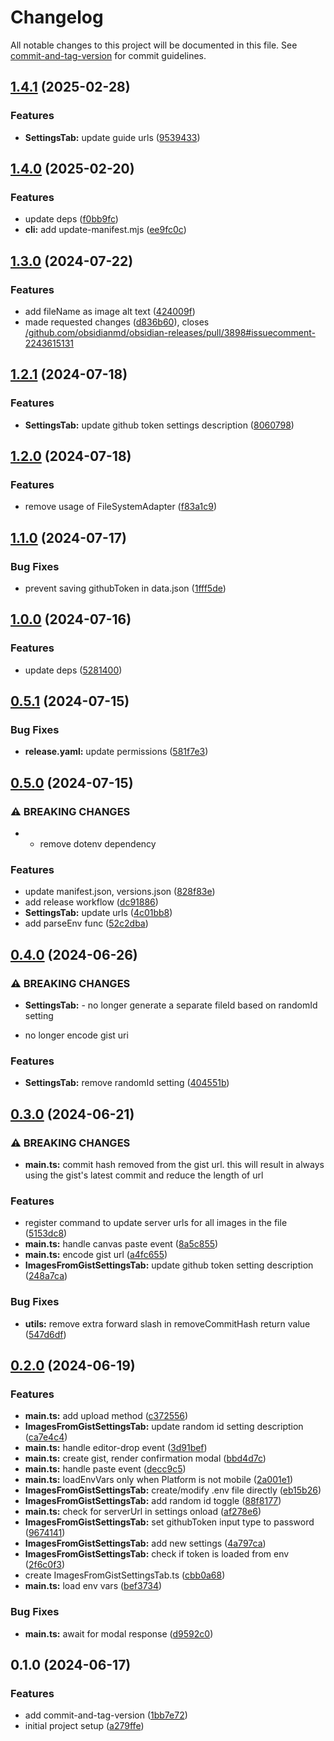 # Changelog

All notable changes to this project will be documented in this file. See [commit-and-tag-version](https://github.com/absolute-version/commit-and-tag-version) for commit guidelines.

## [1.4.1](https://github.com/singh-inder/obsidian-images-to-gist/compare/1.4.0...1.4.1) (2025-02-28)

### Features

- **SettingsTab:** update guide urls ([9539433](https://github.com/singh-inder/obsidian-images-to-gist/commit/95394330ba02948caa67820f9b67ae0a3b8fa3cc))

## [1.4.0](https://github.com/singh-inder/obsidian-images-to-gist/compare/1.3.0...1.4.0) (2025-02-20)

### Features

- update deps ([f0bb9fc](https://github.com/singh-inder/obsidian-images-to-gist/commit/f0bb9fcbc9b6220d87b57cc805e007ef72bb6682))
- **cli:** add update-manifest.mjs ([ee9fc0c](https://github.com/singh-inder/obsidian-images-to-gist/commit/ee9fc0ca8f9fdca4f1227d4c28fb7fc0c016781f))

## [1.3.0](https://github.com/singh-inder/obsidian-images-to-gist/compare/1.2.1...1.3.0) (2024-07-22)

### Features

- add fileName as image alt text ([424009f](https://github.com/singh-inder/obsidian-images-to-gist/commit/424009fd64bb4d2a708b3df4ae797d9ed6e60e2a))
- made requested changes ([d836b60](https://github.com/singh-inder/obsidian-images-to-gist/commit/d836b6032c2bc62bf50ffa54e248a01cc73400c2)), closes [/github.com/obsidianmd/obsidian-releases/pull/3898#issuecomment-2243615131](https://github.com/singh-inder//github.com/obsidianmd/obsidian-releases/pull/3898/issues/issuecomment-2243615131)

## [1.2.1](https://github.com/singh-inder/obsidian-images-to-gist/compare/1.2.0...1.2.1) (2024-07-18)

### Features

- **SettingsTab:** update github token settings description ([8060798](https://github.com/singh-inder/obsidian-images-to-gist/commit/806079898763fa99f41e3da64f53ac4bd35e36e0))

## [1.2.0](https://github.com/singh-inder/obsidian-images-to-gist/compare/1.1.0...1.2.0) (2024-07-18)

### Features

- remove usage of FileSystemAdapter ([f83a1c9](https://github.com/singh-inder/obsidian-images-to-gist/commit/f83a1c9498915337e3d234291e5d64139f046803))

## [1.1.0](https://github.com/singh-inder/obsidian-images-to-gist/compare/1.0.0...1.1.0) (2024-07-17)

### Bug Fixes

- prevent saving githubToken in data.json ([1fff5de](https://github.com/singh-inder/obsidian-images-to-gist/commit/1fff5de419432d9f03c7050223cd0cf078be8d7e))

## [1.0.0](https://github.com/singh-inder/obsidian-images-to-gist/compare/0.5.1...1.0.0) (2024-07-16)

### Features

- update deps ([5281400](https://github.com/singh-inder/obsidian-images-to-gist/commit/52814004a3bf276706def6da0fb75e573b107db3))

## [0.5.1](https://github.com/singh-inder/obsidian-images-to-gist/compare/0.5.0...0.5.1) (2024-07-15)

### Bug Fixes

- **release.yaml:** update permissions ([581f7e3](https://github.com/singh-inder/obsidian-images-to-gist/commit/581f7e3eb47febd6c9b21e2f4d62ca0159847e2c))

## [0.5.0](https://github.com/singh-inder/obsidian-images-to-gist/compare/0.4.0...0.5.0) (2024-07-15)

### ⚠ BREAKING CHANGES

- - remove dotenv dependency

### Features

- update manifest.json, versions.json ([828f83e](https://github.com/singh-inder/obsidian-images-to-gist/commit/828f83eafe5dcdddfae4ba9776efb26b0e766f30))
- add release workflow ([dc91886](https://github.com/singh-inder/obsidian-images-to-gist/commit/dc91886e6bff5702db3b0cf983ab31d14afd34e3))
- **SettingsTab:** update urls ([4c01bb8](https://github.com/singh-inder/obsidian-images-to-gist/commit/4c01bb82a4fd99f36571c343859dafab3d905cd5))
- add parseEnv func ([52c2dba](https://github.com/singh-inder/obsidian-images-to-gist/commit/52c2dba50189c127b9d403ecd2a80fca95c7d0c6))

## [0.4.0](https://github.com/singh-inder/images-from-gist/compare/0.3.0...0.4.0) (2024-06-26)

### ⚠ BREAKING CHANGES

- **SettingsTab:** - no longer generate a separate fileId based on randomId setting

* no longer encode gist uri

### Features

- **SettingsTab:** remove randomId setting ([404551b](https://github.com/singh-inder/images-from-gist/commit/404551b7033b28ffc2321a5d946aa4521e7e5555))

## [0.3.0](https://github.com/singhinder2/images-from-gist/compare/0.2.0...0.3.0) (2024-06-21)

### ⚠ BREAKING CHANGES

- **main.ts:** commit hash removed from the gist url. this will result in always using the gist's latest commit and reduce the length of url

### Features

- register command to update server urls for all images in the file ([5153dc8](https://github.com/singhinder2/images-from-gist/commit/5153dc836f39016ce4af60599d2259a141764290))
- **main.ts:** handle canvas paste event ([8a5c855](https://github.com/singhinder2/images-from-gist/commit/8a5c855e399b22804bade2b94895fe8964ff9860))
- **main.ts:** encode gist url ([a4fc655](https://github.com/singhinder2/images-from-gist/commit/a4fc65553d8b3a81be3e4ff19cadd2cb47a3a917))
- **ImagesFromGistSettingsTab:** update github token setting description ([248a7ca](https://github.com/singhinder2/images-from-gist/commit/248a7ca8d5c5a80514a3adbd59cee47df6ad67c5))

### Bug Fixes

- **utils:** remove extra forward slash in removeCommitHash return value ([547d6df](https://github.com/singhinder2/images-from-gist/commit/547d6dfa854f81fd415501f5a042d31835cd4134))

## [0.2.0](https://github.com/inderrr/images-from-gist/compare/0.1.0...0.2.0) (2024-06-19)

### Features

- **main.ts:** add upload method ([c372556](https://github.com/inderrr/images-from-gist/commit/c372556e987e9554d2f1e7dd8d70fea0e5a7b6af))
- **ImagesFromGistSettingsTab:** update random id setting description ([ca7e4c4](https://github.com/inderrr/images-from-gist/commit/ca7e4c4d0cfd08f80b246ebf44d0e003ff170520))
- **main.ts:** handle editor-drop event ([3d91bef](https://github.com/inderrr/images-from-gist/commit/3d91bef7da0b6c419654501880f63a6489a70b79))
- **main.ts:** create gist, render confirmation modal ([bbd4d7c](https://github.com/inderrr/images-from-gist/commit/bbd4d7cda16d72e5314bac4eaf813023e8c34f4c))
- **main.ts:** handle paste event ([decc9c5](https://github.com/inderrr/images-from-gist/commit/decc9c589e67d0c965cbf663abadc6331d60e1ae))
- **main.ts:** loadEnvVars only when Platform is not mobile ([2a001e1](https://github.com/inderrr/images-from-gist/commit/2a001e1386d94ea6198716d9549137b3cc80e72c))
- **ImagesFromGistSettingsTab:** create/modify .env file directly ([eb15b26](https://github.com/inderrr/images-from-gist/commit/eb15b26cb9bba8c43db447daff1019594b7b77ce))
- **ImagesFromGistSettingsTab:** add random id toggle ([88f8177](https://github.com/inderrr/images-from-gist/commit/88f81770a632507f426ce332deb94115692da4d9))
- **main.ts:** check for serverUrl in settings onload ([af278e6](https://github.com/inderrr/images-from-gist/commit/af278e6f6baf52b30af7ce268b7be9eb56b45549))
- **ImagesFromGistSettingsTab:** set githubToken input type to password ([9674141](https://github.com/inderrr/images-from-gist/commit/967414190435186143e36232cae8529a42b0faca))
- **ImagesFromGistSettingsTab:** add new settings ([4a797ca](https://github.com/inderrr/images-from-gist/commit/4a797caec650f1965c07d8c0a3d602c804cebfa1))
- **ImagesFromGistSettingsTab:** check if token is loaded from env ([2f6c0f3](https://github.com/inderrr/images-from-gist/commit/2f6c0f3e3e34588b154698a7d66943fe0db11c45))
- create ImagesFromGistSettingsTab.ts ([cbb0a68](https://github.com/inderrr/images-from-gist/commit/cbb0a687fabc3d8314122e4b796628eb49d493ac))
- **main.ts:** load env vars ([bef3734](https://github.com/inderrr/images-from-gist/commit/bef373487775c9357f2b5f705e87d15f698269fd))

### Bug Fixes

- **main.ts:** await for modal response ([d9592c0](https://github.com/inderrr/images-from-gist/commit/d9592c072e8a86bc06e0be1df42d97b29c0fa705))

## 0.1.0 (2024-06-17)

### Features

- add commit-and-tag-version ([1bb7e72](https://github.com/inderrr/images-from-gist/commit/1bb7e72cd73a2f4d78f21843b90062f43ea28e43))
- initial project setup ([a279ffe](https://github.com/inderrr/images-from-gist/commit/a279ffe0349536985b27ba9c295213dd98a8b841))
